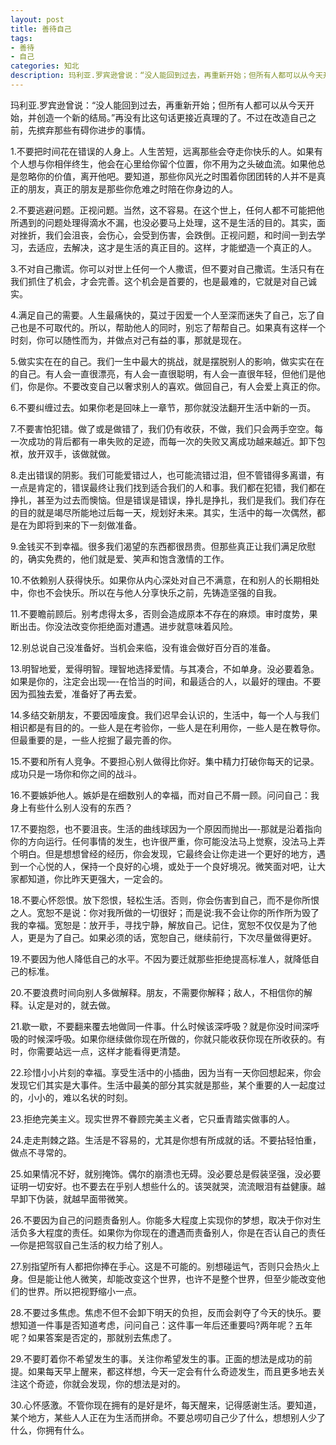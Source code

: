 ```yaml
---
layout: post
title: 善待自己
tags:
- 善待
- 自己
categories: 知北
description: 玛利亚.罗宾逊曾说：“没人能回到过去，再重新开始；但所有人都可以从今天开始，并创造一个新的结局。”再没有比这句话更接近真理的了。不过在改造自己之前，先摈弃那些有碍你进步的事情。
---
```

玛利亚.罗宾逊曾说：“没人能回到过去，再重新开始；但所有人都可以从今天开始，并创造一个新的结局。”再没有比这句话更接近真理的了。不过在改造自己之前，先摈弃那些有碍你进步的事情。




1.不要把时间花在错误的人身上。人生苦短，远离那些会夺走你快乐的人。如果有个人想与你相伴终生，他会在心里给你留个位置，你不用为之头破血流。如果他总是忽略你的价值，离开他吧。要知道，那些你风光之时围着你团团转的人并不是真正的朋友，真正的朋友是那些你危难之时陪在你身边的人。

2.不要逃避问题。正视问题。当然，这不容易。在这个世上，任何人都不可能把他所遇到的问题处理得滴水不漏，也没必要马上处理，这不是生活的目的。其实，面对挫折，我们会沮丧，会伤心，会受到伤害，会跌倒。正视问题，和时间一到去学习，去适应，去解决，这才是生活的真正目的。这样，才能塑造一个真正的人。

3.不对自己撒谎。你可以对世上任何一个人撒谎，但不要对自己撒谎。生活只有在我们抓住了机会，才会完善。这个机会是首要的，也是最难的，它就是对自己诚实。

4.满足自己的需要。人生最痛快的，莫过于因爱一个人至深而迷失了自己，忘了自己也是不可取代的。所以，帮助他人的同时，别忘了帮帮自己。如果真有这样一个时刻，你可以随性而为，并做点对己有益的事，那就是现在。

5.做实实在在的自己。我们一生中最大的挑战，就是摆脱别人的影响，做实实在在的自己。有人会一直很漂亮，有人会一直很聪明，有人会一直很年轻，但他们是他们，你是你。不要改变自己以奢求别人的喜欢。做回自己，有人会爱上真正的你。

6.不要纠缠过去。如果你老是回味上一章节，那你就没法翻开生活中新的一页。

7.不要害怕犯错。做了或是做错了，我们仍有收获，不做，我们只会两手空空。每一次成功的背后都有一串失败的足迹，而每一次的失败又离成功越来越近。卸下包袱，放开双手，该做就做。

8.走出错误的阴影。我们可能爱错过人，也可能流错过泪，但不管错得多离谱，有一点是肯定的，错误最终让我们找到适合我们的人和事。我们都在犯错，我们都在挣扎，甚至为过去而懊恼。但是错误是错误，挣扎是挣扎，我们是我们。我们存在的目的就是竭尽所能地过后每一天，规划好未来。其实，生活中的每一次偶然，都是在为即将到来的下一刻做准备。

9.金钱买不到幸福。很多我们渴望的东西都很昂贵。但那些真正让我们满足欣慰的，确实免费的，他们就是爱、笑声和饱含激情的工作。

10.不依赖别人获得快乐。如果你从内心深处对自己不满意，在和别人的长期相处中，你也不会快乐。所以在与他人分享快乐之前，先铸造坚强的自我。

11.不要瞻前顾后。别考虑得太多，否则会造成原本不存在的麻烦。审时度势，果断出击。你没法改变你拒绝面对遭遇。进步就意味着风险。

12.别总说自己没准备好。当机会来临，没有谁会做好百分百的准备。

13.明智地爱，爱得明智。理智地选择爱情。与其凑合，不如单身。没必要着急。如果是你的，注定会出现—-在恰当的时间，和最适合的人，以最好的理由。不要因为孤独去爱，准备好了再去爱。

14.多结交新朋友，不要因噎废食。我们迟早会认识的，生活中，每一个人与我们相识都是有目的的。一些人是在考验你，一些人是在利用你，一些人是在教导你。但最重要的是，一些人挖掘了最完善的你。

15.不要和所有人竞争。不要担心别人做得比你好。集中精力打破你每天的记录。成功只是一场你和你之间的战斗。

16.不要嫉妒他人。嫉妒是在细数别人的幸福，而对自己不屑一顾。问问自己：我身上有些什么别人没有的东西？

17.不要抱怨，也不要沮丧。生活的曲线球因为一个原因而抛出—-那就是沿着指向你的方向运行。任何事情的发生，也许很严重，你可能没法马上觉察，没法马上弄个明白。但是想想曾经的经历，你会发现，它最终会让你走进一个更好的地方，遇到一个心悦的人，保持一个良好的心境，或处于一个良好境况。微笑面对吧，让大家都知道，你比昨天更强大，一定会的。

18.不要心怀怨恨。放下怨恨，轻松生活。否则，你会伤害到自己，而不是你所恨之人。宽恕不是说：你对我所做的一切很好；而是说:我不会让你的所作所为毁了我的幸福。宽恕是：放开手，寻找宁静，解放自己。记住，宽恕不仅仅是为了他人，更是为了自己。如果必须的话，宽恕自己，继续前行，下次尽量做得更好。

19.不要因为他人降低自己的水平。不因为要迁就那些拒绝提高标准人，就降低自己的标准。

20.不要浪费时间向别人多做解释。朋友，不需要你解释；敌人，不相信你的解释。认定是对的，就去做。

21.歇一歇，不要翻来覆去地做同一件事。什么时候该深呼吸？就是你没时间深呼吸的时候深呼吸。如果你继续做你现在所做的，你就只能收获你现在所收获的。有时，你需要站远一点，这样才能看得更清楚。

22.珍惜小小片刻的幸福。享受生活中的小插曲，因为当有一天你回想起来，你会发现它们其实是大事件。生活中最美的部分其实就是那些，某个重要的人一起度过的，小小的，难以名状的时刻。

23.拒绝完美主义。现实世界不眷顾完美主义者，它只垂青踏实做事的人。

24.走走荆棘之路。生活是不容易的，尤其是你想有所成就的话。不要拈轻怕重，做点不寻常的。

25.如果情况不好，就别掩饰。偶尔的崩溃也无碍。没必要总是假装坚强，没必要证明一切安好。也不要去在乎别人想些什么的。该哭就哭，流流眼泪有益健康。越早卸下伪装，就越早面带微笑。

26.不要因为自己的问题责备别人。你能多大程度上实现你的梦想，取决于你对生活负多大程度的责任。如果你为你现在的遭遇而责备别人，你是在否认自己的责任—你是把驾驭自己生活的权力给了别人。


27.别指望所有人都把你捧在手心。这是不可能的。别想碰运气，否则只会热火上身。但是能让他人微笑，却能改变这个世界，也许不是整个世界，但至少能改变他们的世界。所以把视野缩小一点。

28.不要过多焦虑。焦虑不但不会卸下明天的负担，反而会剥夺了今天的快乐。要想知道一件事是否知道考虑，问问自己：这件事一年后还重要吗?两年呢？五年呢？如果答案是否定的，那就别去焦虑了。

29.不要盯着你不希望发生的事。关注你希望发生的事。正面的想法是成功的前提。如果每天早上醒来，都这样想，今天一定会有什么奇迹发生，而且更多地去关注这个奇迹，你就会发现，你的想法是对的。

30.心怀感激。不管你现在拥有的是好是坏，每天醒来，记得感谢生活。要知道，某个地方，某些人人正在为生活而拼命。不要总唠叨自己少了什么，想想别人少了什么，你拥有什么。
